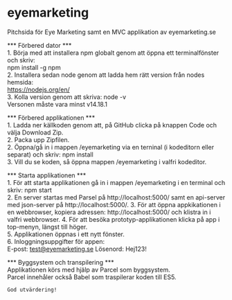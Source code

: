 # eyemarketing  
Pitchsida för Eye Marketing samt en MVC applikation av eyemarketing.se  

*** Förbered dator ***  
    1. Börja med att installera npm globalt genom att öppna ett terminalfönster och skriv:  
    npm install -g npm  
    2. Installera sedan node genom att ladda hem rätt version från nodes hemsida:  
    https://nodejs.org/en/  
    3. Kolla version genom att skriva: node -v  
    Versonen måste vara minst v14.18.1  

*** Förbered applikationen ***  
    1. Ladda ner källkoden genom att, på GitHub clicka på knappen Code och välja Download Zip.  
    2. Packa upp Zipfilen.  
    2. Öppna/gå in i mappen /eyemarketing via en terninal (i kodeditorn eller separat) och skriv: npm install  
    3. Vill du se koden, så öppna mappen /eyemarketing i valfri kodeditor.  

*** Starta applikationen ***  
    1. För att starta applikationen gå in i mappen /eyemarketing i en terminal och skriv: npm start  
    2. En server startas med Parsel på http://localhost:5000/ samt en api-server med json-server på http://localhost:5000/.
    3. För att öppna appkikationen i en webbrowser, kopiera adressen: http://localhost:5000/ och klistra in i valfri webbrowser.
    4. För att besöka prototyp-applikationen klicka på app i top-menyn, längst till höger.  
    5. Applikationen öppnas i ett nytt fönster.  
    6. Inloggningsuppgifter för appen:  
    E-post: test@eyemarketing.se
    Lösenord: Hej123!   

*** Byggsystem och transpilering ***  
    Applikationen körs med hjälp av Parcel som byggsystem.  
    Parcel innehåler också Babel som traspilerar koden till ES5.  
  
    God utvärdering!  

